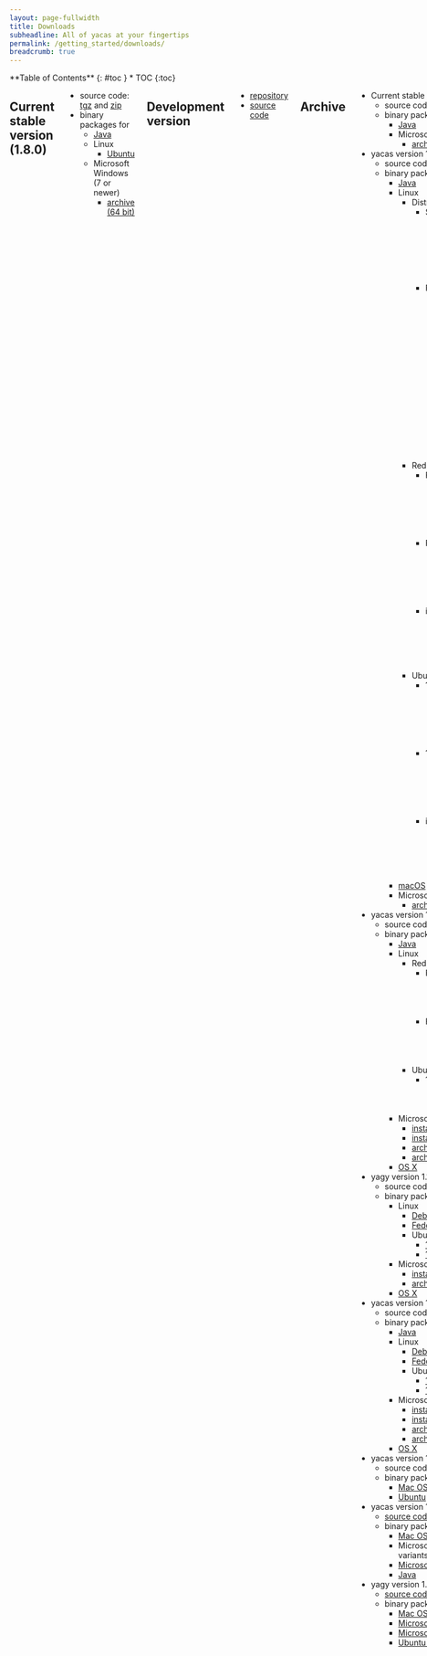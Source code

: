 ```yaml
---
layout: page-fullwidth
title: Downloads
subheadline: All of yacas at your fingertips
permalink: /getting_started/downloads/
breadcrumb: true
---
```


<div class="row">
<div class="medium-4 medium-push-8 columns" markdown="1">
<div class="panel radius" markdown="1">
**Table of Contents**
{: #toc }
*  TOC
{:toc}
</div>
</div>

<div class="medium-8 medium-pull-4 columns" markdown="1">

## Current stable version (1.8.0)
* source code: [tgz](https://github.com/grzegorzmazur/yacas/archive/v1.8.0.tar.gz) and [zip](https://github.com/grzegorzmazur/yacas/archive/v1.8.0.zip)
* binary packages for
  * [Java](https://github.com/grzegorzmazur/yacas/releases/download/v1.8.0/yacas-1.8.0.jar)
  * Linux
    * [Ubuntu](https://launchpad.net/~teoretyk/+archive/ubuntu/yacas)
  * Microsoft Windows (7 or newer)
    * [archive (64 bit)](https://github.com/grzegorzmazur/yacas/releases/download/v1.8.0/yacas-1.8.0-win64.zip)

## Development version
* [repository](https://github.com/grzegorzmazur/yacas/tree/master)
* [source code](https://github.com/grzegorzmazur/yacas/archive/master.zip)

## Archive
* Current stable version (1.7.0)
  * source code: [tgz](https://github.com/grzegorzmazur/yacas/archive/v1.7.0.tar.gz) and [zip](https://github.com/grzegorzmazur/yacas/archive/v1.7.0.zip)
  * binary packages for
    * [Java](https://github.com/grzegorzmazur/yacas/releases/download/v1.7.0/yacas-1.7.0.jar)
    * Microsoft Windows (7 or newer)
      * [archive (64 bit)](https://github.com/grzegorzmazur/yacas/releases/download/v1.7.0/yacas-1.7.0-win64.zip)
* yacas version 1.6.1
  * source code: [tgz](https://github.com/grzegorzmazur/yacas/archive/v1.6.1.tar.gz) and [zip](https://github.com/grzegorzmazur/yacas/archive/v1.6.1.zip)
  * binary packages for
    * [Java](https://github.com/grzegorzmazur/yacas/releases/download/v1.6.1/yacas-1.6.1.jar)
    * Linux
      * Distribution-independent
        * Snap
          * Make sure you have snap installed
          * Open terminal and execute `snap install yacas`
          * To run yacas in text console execute `yacas`
          * To run yacas in graphical mode execute `yacas.gui`
        * Flatpak
          * Make sure you have flatpak installed
          * Open terminal and execute
            `flatpak remote-add --from gnome https://sdk.gnome.org/gnome.flatpakrepo`
            followed by `flatpak install gnome org.gnome.Platform//3.22`
          * Download [text](https://github.com/grzegorzmazur/yacas/releases/download/v1.6.1/yacas-1.6.1.flatpak) and/or [graphical](https://github.com/grzegorzmazur/yacas/releases/download/v1.6.1/yacas-gui-1.6.1.flatpak) yacas console bundles.
          * Execute `flatpak install  --user --bundle yacas-1.6.1.flatpak` to install yacas text console and/or `flatpak install  --user --bundle yacas-gui-1.6.1.flatpak` to install yacas graphical console
          * To run yacas in text console execute `flatpak run org.yacas.yacas`
          * To run yacas in graphic mode execute `flatpak run org.yacas.yacas-gui`
      * RedHat
        * Fedora 24 (64 bit):
          * [common files (mandatory)](https://github.com/grzegorzmazur/yacas/releases/download/v1.6.1/yacas-common-1.6.1-1.fc24.x86_64.rpm)
          * [documentation (mandatory)](https://github.com/grzegorzmazur/yacas/releases/download/v1.6.1/yacas-doc-1.6.1-1.fc24.x86_64.rpm)
          * [text console (alternative)](https://github.com/grzegorzmazur/yacas/releases/download/v1.6.1/yacas-console-1.6.1-1.fc24.x86_64.rpm)
          * [graphical console (alternative)](https://github.com/grzegorzmazur/yacas/releases/download/v1.6.1/yacas-gui-1.6.1-1.fc24.x86_64.rpm)
          * [development (optional)](https://github.com/grzegorzmazur/yacas/releases/download/v1.6.1/yacas-devel-1.6.1-1.fc24.x86_64.rpm)
          * [debug info (optional)](https://github.com/grzegorzmazur/yacas/releases/download/v1.6.1/yacas-debuginfo-1.6.1-1.fc24.x86_64.rpm)
        * Fedora 23 (64 bit):
          * [common files (mandatory)](https://github.com/grzegorzmazur/yacas/releases/download/v1.6.1/yacas-common-1.6.1-1.fc23.x86_64.rpm)
          * [documentation (mandatory)](https://github.com/grzegorzmazur/yacas/releases/download/v1.6.1/yacas-doc-1.6.1-1.fc23.x86_64.rpm)
          * [text console (alternative)](https://github.com/grzegorzmazur/yacas/releases/download/v1.6.1/yacas-console-1.6.1-1.fc23.x86_64.rpm)
          * [graphical console (alternative)](https://github.com/grzegorzmazur/yacas/releases/download/v1.6.1/yacas-gui-1.6.1-1.fc23.x86_64.rpm)
          * [development (optional)](https://github.com/grzegorzmazur/yacas/releases/download/v1.6.1/yacas-devel-1.6.1-1.fc23.x86_64.rpm)
          * [debug info (optional)](https://github.com/grzegorzmazur/yacas/releases/download/v1.6.1/yacas-debuginfo-1.6.1-1.fc23.x86_64.rpm)
        * installation:
          * download all mandatory files
          * download at least one of alternative files
          * optionally, download the optional files
          * open terminal and execute `sudo dnf install Downloads/yacas-*-1.6.1-1.fc*.x86_64.rpm`
      * Ubuntu
        * 16.10 (64 bit):
          * [common files (mandatory)](https://github.com/grzegorzmazur/yacas/releases/download/v1.6.1/yacas-common_1.6.1-1yakkety1_all.deb)
          * [documentation (mandatory)](https://github.com/grzegorzmazur/yacas/releases/download/v1.6.1/yacas-doc_1.6.1-1yakkety1_all.deb)
          * [text console (alternative)](https://github.com/grzegorzmazur/yacas/releases/download/v1.6.1/yacas-console_1.6.1-1yakkety1_amd64.deb)
          * [graphical console (alternative)](https://github.com/grzegorzmazur/yacas/releases/download/v1.6.1/yacas-gui_1.6.1-1yakkety1_amd64.deb)
          * [development (optional)](https://github.com/grzegorzmazur/yacas/releases/download/v1.6.1/yacas-dev_1.6.1-1yakkety1_amd64.deb)
          * [Jupyter Notebook kernel (optional)](https://github.com/grzegorzmazur/yacas/releases/download/v1.6.1/yacas-kernel_1.6.1-1yakkety1_amd64.deb)
        * 16.04 (64 bit):
          * [common files (mandatory)](https://github.com/grzegorzmazur/yacas/releases/download/v1.6.1/yacas-common_1.6.1-1xenial1_all.deb)
          * [documentation (mandatory)](https://github.com/grzegorzmazur/yacas/releases/download/v1.6.1/yacas-doc_1.6.1-1xenial1_all.deb)
          * [text console (alternative)](https://github.com/grzegorzmazur/yacas/releases/download/v1.6.1/yacas-console_1.6.1-1xenial1_amd64.deb)
          * [graphical console (alternative)](https://github.com/grzegorzmazur/yacas/releases/download/v1.6.1/yacas-gui_1.6.1-1xenial1_amd64.deb)
          * [development (optional)](https://github.com/grzegorzmazur/yacas/releases/download/v1.6.1/yacas-dev_1.6.1-1xenial1_amd64.deb)
          * [Jupyter Notebook kernel (optional)](https://github.com/grzegorzmazur/yacas/releases/download/v1.6.1/yacas-kernel_1.6.1-1xenial1_amd64.deb)
        * installation:
          * download all mandatory files
          * download at least one of alternative files
          * optionally, download the optional files
          * open terminal and execute `sudo apt install ./Downloads/yacas-*_1.6.1-1*1_*.deb`
    * [macOS](https://github.com/grzegorzmazur/yacas/releases/download/v1.6.1/yacas-1.6.1-macOS.pkg)
    * Microsoft Windows (7 or newer)
      * [archive (64 bit)](https://github.com/grzegorzmazur/yacas/releases/download/v1.6.1/yacas-1.6.1-win64.zip)
* yacas version 1.5.0
  * source code: [tgz](https://github.com/grzegorzmazur/yacas/archive/v1.5.0.tar.gz) and [zip](https://github.com/grzegorzmazur/yacas/archive/v1.5.0.zip)
  * binary packages for
    * [Java](https://github.com/grzegorzmazur/yacas/releases/download/v1.5.0/yacas-1.5.0.jar)
    * Linux
      * RedHat
        * Fedora 23 (64 bit):
          * [application (mandatory)](https://github.com/grzegorzmazur/yacas/releases/download/v1.5.0/yacas-1.5.0-1.fc23.x86_64.rpm)
          * [documentation (mandatory)](https://github.com/grzegorzmazur/yacas/releases/download/v1.5.0/yacas-doc-1.5.0-1.fc23.x86_64.rpm)
          * [development (optional)](https://github.com/grzegorzmazur/yacas/releases/download/v1.5.0/yacas-devel-1.5.0-1.fc23.x86_64.rpm)
          * [debug info (optional)](https://github.com/grzegorzmazur/yacas/releases/download/v1.5.0/yacas-debuginfo-1.5.0-1.fc23.x86_64.rpm)
        * Fedora 22 (64 bit):
          * [application (mandatory)](https://github.com/grzegorzmazur/yacas/releases/download/v1.5.0/yacas-1.5.0-1.fc22.x86_64.rpm)
          * [documentation (mandatory)](https://github.com/grzegorzmazur/yacas/releases/download/v1.5.0/yacas-doc-1.5.0-1.fc22.x86_64.rpm)
          * [development (optional)](https://github.com/grzegorzmazur/yacas/releases/download/v1.5.0/yacas-devel-1.5.0-1.fc22.x86_64.rpm)
          * [debug info (optional)](https://github.com/grzegorzmazur/yacas/releases/download/v1.5.0/yacas-debuginfo-1.5.0-1.fc22.x86_64.rpm)
      * Ubuntu
        * 16.04 (64 bit):
          * [application (mandatory)](https://github.com/grzegorzmazur/yacas/releases/download/v1.5.0/yacas_1.5.0-1xenial1_amd64.deb)
          * [documentation (mandatory)](https://github.com/grzegorzmazur/yacas/releases/download/v1.5.0/yacas-doc_1.5.0-1xenial1_all.deb)
          * [development (optional)](https://github.com/grzegorzmazur/yacas/releases/download/v1.5.0/yacas-dev_1.5.0-1xenial1_amd64.deb)
    * Microsoft Windows (7 or newer)
      * [installer (64 bit)](https://github.com/grzegorzmazur/yacas/releases/download/v1.5.0/yacas-1.5.0-win64.exe)
      * [installer (32 bit)](https://github.com/grzegorzmazur/yacas/releases/download/v1.5.0/yacas-1.5.0-win32.exe)
      * [archive (64 bit)](https://github.com/grzegorzmazur/yacas/releases/download/v1.5.0/yacas-1.5.0-win64.zip)
      * [archive (32 bit)](https://github.com/grzegorzmazur/yacas/releases/download/v1.5.0/yacas-1.5.0-win32.zip)
    * [OS X](https://github.com/grzegorzmazur/yacas/releases/download/v1.5.0/yacas-1.5.0-Darwin.dmg)
* yagy version 1.1.0
  * source code: [tgz](https://github.com/grzegorzmazur/yagy/archive/v1.1.0.tar.gz) and [zip](https://github.com/grzegorzmazur/yagy/archive/v1.1.0.zip)
  * binary packages for
    * Linux
      * [Debian 8.2 (64 bit)](https://github.com/grzegorzmazur/yagy/releases/download/v1.1.0/yagy_1.1.0-1jessie_amd64.deb)
      * [Fedora 23 (64 bit)](https://github.com/grzegorzmazur/yagy/releases/download/v1.1.0/yagy-1.1.0-1.fc23.x86_64.rpm)
      * Ubuntu
        * [15.10 (64 bit)](https://github.com/grzegorzmazur/yagy/releases/download/v1.1.0/yagy_1.1.0-1wily_amd64.deb)
        * [14.04 (64 bit)](https://github.com/grzegorzmazur/yagy/releases/download/v1.1.0/yagy_1.1.0-1trusty_amd64.deb)
    * Microsoft Windows (7 or newer)
      * [installer (64 bit)](https://github.com/grzegorzmazur/yagy/releases/download/v1.1.0/yagy-1.1.0-win64.exe)
      * [archive (64 bit)](https://github.com/grzegorzmazur/yagy/releases/download/v1.1.0/yagy-1.1.0-win64.zip)
    * [OS X](https://github.com/grzegorzmazur/yagy/releases/download/v1.1.0/yagy-1.1.0.dmg)
* yacas version 1.4.2
  * source code: [tgz](https://github.com/grzegorzmazur/yacas/archive/v1.4.2.tar.gz) and [zip](https://github.com/grzegorzmazur/yacas/archive/v1.4.2.zip)
  * binary packages for
    * [Java](https://github.com/grzegorzmazur/yacas/releases/download/v1.4.2/yacas-1.4.2.jar)
    * Linux
      * [Debian 8.2 (64 bit)](https://github.com/grzegorzmazur/yacas/releases/download/v1.4.2/yacas_1.4.2-1jessie_amd64.deb)
      * [Fedora 23 (64 bit)](https://github.com/grzegorzmazur/yacas/releases/download/v1.4.2/yacas-1.4.2-1.fc23.x86_64.rpm)
      * Ubuntu
        * [15.10 (64 bit)](https://github.com/grzegorzmazur/yacas/releases/download/v1.4.2/yacas_1.4.2-1wily_amd64.deb)
        * [14.04 (64 bit)](https://github.com/grzegorzmazur/yacas/releases/download/v1.4.2/yacas_1.4.2-1trusty_amd64.deb)
    * Microsoft Windows (7 or newer)
      * [installer (64 bit)](https://github.com/grzegorzmazur/yacas/releases/download/v1.4.2/yacas-1.4.2-win64.exe)
      * [installer (32 bit)](https://github.com/grzegorzmazur/yacas/releases/download/v1.4.2/yacas-1.4.2-win32.exe)
      * [archive (64 bit)](https://github.com/grzegorzmazur/yacas/releases/download/v1.4.2/yacas-1.4.2-win64.zip)
      * [archive (32 bit)](https://github.com/grzegorzmazur/yacas/releases/download/v1.4.2/yacas-1.4.2-win32.zip)
    * [OS X](https://github.com/grzegorzmazur/yacas/releases/download/v1.4.2/yacas-1.4.2-Darwin.dmg)
* yacas version 1.4.0
  * source code: [tgz](https://github.com/grzegorzmazur/yacas/archive/v1.4.0.tar.gz) and [zip](https://github.com/grzegorzmazur/yacas/archive/v1.4.0.zip)
  * binary packages for
    * [Mac OS X](https://github.com/grzegorzmazur/yacas/releases/download/v1.4.0/yacas-1.4.0-Darwin.dmg)
    * [Ubuntu](https://github.com/grzegorzmazur/yacas/releases/download/v1.4.0/yacas_1.4.0-1_amd64.deb)
* yacas version 1.3.6
  * [source code](http://sourceforge.net/projects/yacas/files/yacas-source/1.3/yacas-1.3.6.tar.gz/download)
  * binary packages for
    * [Mac OS X](http://sourceforge.net/projects/yacas/files/yacas-binary/yacas-1.3.6-Darwin.dmg/download)
    * Microsoft Windows 7 and newer, [64 bit](http://sourceforge.net/projects/yacas/files/yacas-binary/yacas-1.3.6-win64.exe/download) and [32 bit](http://sourceforge.net/projects/yacas/files/yacas-binary/yacas-1.3.6-win32.exe/download) variants
    * [Microsoft Windows XP](http://sourceforge.net/projects/yacas/files/yacas-binary/yacas-1.3.6-winxp.exe/download)
    * [Java](http://sourceforge.net/projects/yacas/files/yacas-binary/yacas-1.3.6.jar/download)
* yagy version 1.0.1
  * [source code](http://sourceforge.net/projects/yagy/files/yagy-1.0.1.tar.gz/download)
  * binary packages for
    * [Mac OS X](http://sourceforge.net/projects/yagy/files/yagy-1.0.1.dmg/download)
    * [Microsoft Windows 7 and newer, 64 bit](http://sourceforge.net/projects/yagy/files/yagy-1.0.1-win64.exe/download)
    * [Microsoft Windows XP](http://sourceforge.net/projects/yagy/files/yagy-1.0.1-win64.exe/download)
    * [Ubuntu 64 bit](https://sourceforge.net/projects/yagy/files/yagy_1.0.0-1_amd64.deb/download)
</div>
</div>
